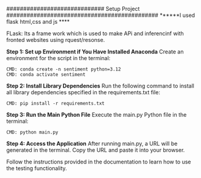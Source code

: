 #############################   Setup Project #############################################
******I used  flask html,css and js ****

 FLask: Its a frame work which is used to make APi and inferencinf with fronted websites using rquest/resonse.
 
**Step 1: Set up Environment if You Have Installed Anaconda**
    Create an environment for the script in the terminal:
    
    CMD: conda create -n sentiment python=3.12
    CMD: conda activate sentiment

**Step 2: Install Library Dependencies**
    Run the following command to install all library dependencies specified in the requirements.txt file:
    
    CMD: pip install -r requirements.txt

**Step 3: Run the Main Python File**
    Execute the main.py Python file in the terminal:
    
    CMD: python main.py

**Step 4: Access the Application**
    After running main.py, a URL will be generated in the terminal. Copy the URL and paste it into your browser.

Follow the instructions provided in the documentation to learn how to use the testing functionality.
